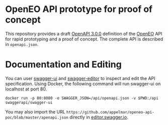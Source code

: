 # OpenEO API prototype for proof of concept
This repository provides a draft [OpenAPI 3.0.0](https://github.com/OAI/OpenAPI-Specification/blob/master/versions/3.0.0.md) definition of the [OpenEO](http://openeo.org) API for rapid prototyping and a proof of concept. The complete API is described in `openapi.json`.

# Documentation and Editing
You can user [swagger-ui](https://github.com/swagger-api/swagger-ui) and [swagger-editor]() to
inspect and edit the API specification. Using Docker, the following command will run swagger-ui on localhost at port 80. 

```
docker run -p 80:8080 -e SWAGGER_JSON=/api/openapi.json -v $PWD:/api swaggerapi/swagger-ui
```

You may also import the URL `https://github.com/appelmar/openeo-api-poc/blob/master/apenapi.json` directly in [editor.swagger.io](https://editor.swagger.io/).
